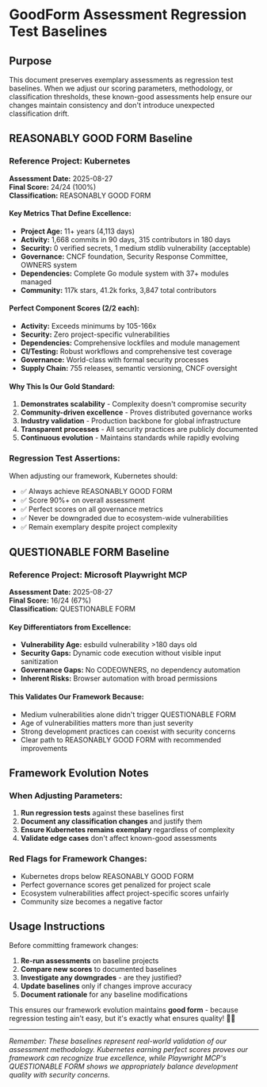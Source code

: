 # GoodForm Assessment Regression Test Baselines

## Purpose

This document preserves exemplary assessments as regression test baselines. When we adjust our scoring parameters, methodology, or classification thresholds, these known-good assessments help ensure our changes maintain consistency and don't introduce unexpected classification drift.

## REASONABLY GOOD FORM Baseline

### Reference Project: Kubernetes
**Assessment Date:** 2025-08-27  
**Final Score:** 24/24 (100%)  
**Classification:** REASONABLY GOOD FORM  

#### Key Metrics That Define Excellence:
- **Project Age:** 11+ years (4,113 days)
- **Activity:** 1,668 commits in 90 days, 315 contributors in 180 days
- **Security:** 0 verified secrets, 1 medium stdlib vulnerability (acceptable)
- **Governance:** CNCF foundation, Security Response Committee, OWNERS system
- **Dependencies:** Complete Go module system with 37+ modules managed
- **Community:** 117k stars, 41.2k forks, 3,847 total contributors

#### Perfect Component Scores (2/2 each):
- **Activity:** Exceeds minimums by 105-166x
- **Security:** Zero project-specific vulnerabilities 
- **Dependencies:** Comprehensive lockfiles and module management
- **CI/Testing:** Robust workflows and comprehensive test coverage
- **Governance:** World-class with formal security processes
- **Supply Chain:** 755 releases, semantic versioning, CNCF oversight

#### Why This Is Our Gold Standard:
1. **Demonstrates scalability** - Complexity doesn't compromise security
2. **Community-driven excellence** - Proves distributed governance works
3. **Industry validation** - Production backbone for global infrastructure
4. **Transparent processes** - All security practices are publicly documented
5. **Continuous evolution** - Maintains standards while rapidly evolving

### Regression Test Assertions:
When adjusting our framework, Kubernetes should:
- ✅ Always achieve REASONABLY GOOD FORM
- ✅ Score 90%+ on overall assessment
- ✅ Perfect scores on all governance metrics
- ✅ Never be downgraded due to ecosystem-wide vulnerabilities
- ✅ Remain exemplary despite project complexity

## QUESTIONABLE FORM Baseline

### Reference Project: Microsoft Playwright MCP
**Assessment Date:** 2025-08-27  
**Final Score:** 16/24 (67%)  
**Classification:** QUESTIONABLE FORM  

#### Key Differentiators from Excellence:
- **Vulnerability Age:** esbuild vulnerability >180 days old
- **Security Gaps:** Dynamic code execution without visible input sanitization
- **Governance Gaps:** No CODEOWNERS, no dependency automation
- **Inherent Risks:** Browser automation with broad permissions

#### This Validates Our Framework Because:
- Medium vulnerabilities alone didn't trigger QUESTIONABLE FORM
- Age of vulnerabilities matters more than just severity
- Strong development practices can coexist with security concerns
- Clear path to REASONABLY GOOD FORM with recommended improvements

## Framework Evolution Notes

### When Adjusting Parameters:
1. **Run regression tests** against these baselines first
2. **Document any classification changes** and justify them
3. **Ensure Kubernetes remains exemplary** regardless of complexity
4. **Validate edge cases** don't affect known-good assessments

### Red Flags for Framework Changes:
- Kubernetes drops below REASONABLY GOOD FORM
- Perfect governance scores get penalized for project scale
- Ecosystem vulnerabilities affect project-specific scores unfairly
- Community size becomes a negative factor

## Usage Instructions

Before committing framework changes:

1. **Re-run assessments** on baseline projects
2. **Compare new scores** to documented baselines  
3. **Investigate any downgrades** - are they justified?
4. **Update baselines** only if changes improve accuracy
5. **Document rationale** for any baseline modifications

This ensures our framework evolution maintains **good form** - because regression testing ain't easy, but it's exactly what ensures quality! 🏴‍☠️

---

*Remember: These baselines represent real-world validation of our assessment methodology. Kubernetes earning perfect scores proves our framework can recognize true excellence, while Playwright MCP's QUESTIONABLE FORM shows we appropriately balance development quality with security concerns.*
